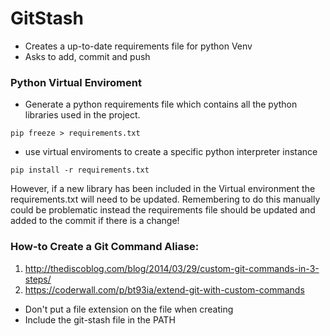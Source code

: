 # GitStash

- Creates a up-to-date requirements file for python Venv
- Asks to add, commit and push

### Python Virtual Enviroment
- Generate a python requirements file which contains all the python libraries used in the project.
```
pip freeze > requirements.txt
```
- use virtual enviroments to create a specific python interpreter instance
```
pip install -r requirements.txt
```

However, if a new library has been included in the Virtual environment the requirements.txt will need to be updated. Remembering to do this manually could be problematic instead the requirements file should be updated and added to the commit if there is a change!

### How-to Create a Git Command Aliase:
1. http://thediscoblog.com/blog/2014/03/29/custom-git-commands-in-3-steps/
2. https://coderwall.com/p/bt93ia/extend-git-with-custom-commands


- Don't put a file extension on the file when creating
- Include the git-stash file in the PATH
